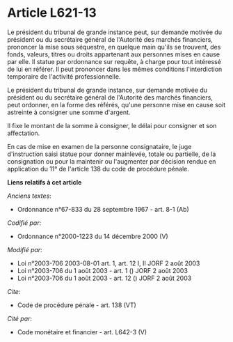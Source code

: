 # Article L621-13

Le président du tribunal de grande instance peut, sur demande motivée du président ou du secrétaire général de l'Autorité des
marchés financiers, prononcer la mise sous séquestre, en quelque main qu'ils se trouvent, des fonds, valeurs, titres ou
droits appartenant aux personnes mises en cause par elle. Il statue par ordonnance sur requête, à charge pour tout intéressé
de lui en référer. Il peut prononcer dans les mêmes conditions l'interdiction temporaire de l'activité professionnelle. 

Le président du tribunal de grande instance, sur demande motivée du président ou du secrétaire général de l'Autorité des
marchés financiers, peut ordonner, en la forme des référés, qu'une personne mise en cause soit astreinte à consigner une
somme d'argent. 

Il fixe le montant de la somme à consigner, le délai pour consigner et son affectation. 

En cas de mise en examen de la personne consignataire, le juge d'instruction saisi statue pour donner mainlevée, totale ou
partielle, de la consignation ou pour la maintenir ou l'augmenter par décision rendue en application du 11° de l'article 138
du code de procédure pénale.

**Liens relatifs à cet article**

_Anciens textes_:

  - Ordonnance n°67-833 du 28 septembre 1967 - art. 8-1 (Ab)

_Codifié par_:

  - Ordonnance n°2000-1223 du 14 décembre 2000 (V)

_Modifié par_:

  - Loi n°2003-706 2003-08-01 art. 1, art. 12 I, II JORF 2 août 2003
  - Loi n°2003-706 du 1 août 2003 - art. 1 () JORF 2 août 2003
  - Loi n°2003-706 du 1 août 2003 - art. 12 () JORF 2 août 2003

_Cite_:

  - Code de procédure pénale - art. 138 (VT)

_Cité par_:

  - Code monétaire et financier - art. L642-3 (V)
